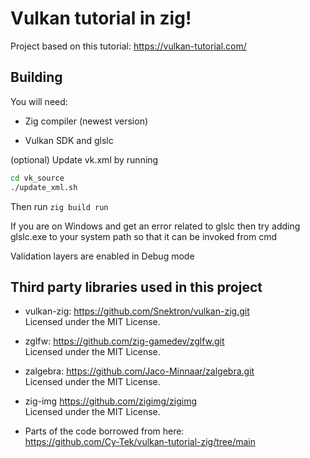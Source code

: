 # Vulkan tutorial in zig!

Project based on this tutorial: https://vulkan-tutorial.com/

## Building

You will need:

* Zig compiler (newest version)

* Vulkan SDK and glslc <br>

(optional) Update vk.xml by running 
```bash
cd vk_source
./update_xml.sh
```

Then run `zig build run`

If you are on Windows and get an error related to glslc then try adding glslc.exe to your system path so that it can be invoked from cmd

Validation layers are enabled in Debug mode

## Third party libraries used in this project

* vulkan-zig: https://github.com/Snektron/vulkan-zig.git <br>
Licensed under the MIT License.


* zglfw: https://github.com/zig-gamedev/zglfw.git <br>
Licensed under the MIT License.


* zalgebra: https://github.com/Jaco-Minnaar/zalgebra.git <br>
Licensed under the MIT License.


* zig-img https://github.com/zigimg/zigimg <br>
Licensed under the MIT License.


* Parts of the code borrowed from here: <br>
https://github.com/Cy-Tek/vulkan-tutorial-zig/tree/main


